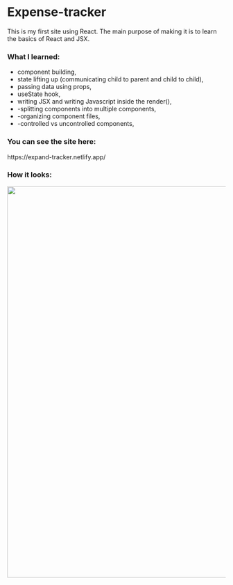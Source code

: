 # Expense-tracker
This is my first site using React. The main purpose of making it is to learn the basics of React and JSX. <br>
<h3>What I learned:</h3> 
<ul>
  <li>component building,</li>
  <li>state lifting up (communicating child to parent and child to child),</li>
  <li>passing data using props,</li>
  <li>useState hook,</li>
  <li>writing JSX and writing Javascript inside the render(),</li>
  <li>-splitting components into multiple components,</li>
  <li>-organizing component files,</li>
  <li>-controlled vs uncontrolled components,</li>
</ul>
<h3>You can see the site here:</h3>
https://expand-tracker.netlify.app/

<h3>How it looks:</h3>
<img src="https://i.ibb.co/Fznyccx/Expense-tracker.jpg"  width="1000" height="900">

